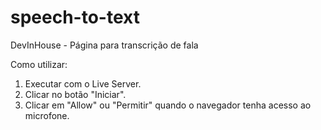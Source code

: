 # speech-to-text
DevInHouse - Página para transcrição de fala


Como utilizar:

1. Executar com o Live Server.
2. Clicar no botão "Iniciar".
3. Clicar em "Allow" ou "Permitir" quando o navegador tenha acesso ao microfone.

